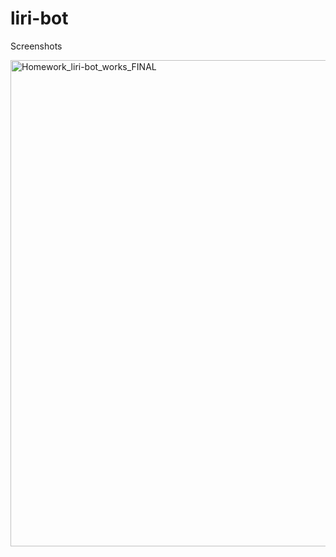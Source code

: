 # liri-bot

Screenshots

<img width="778" alt="Homework_liri-bot_works_FINAL" src="https://user-images.githubusercontent.com/46168781/55821679-a4b5a100-5ac3-11e9-95fc-71976e331982.PNG">
